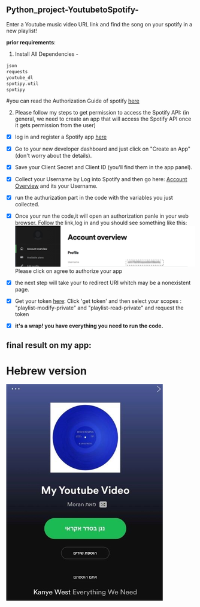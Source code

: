 ## Python_project-YoutubetoSpotify-
Enter a Youtube music video URL  link and find the song on your spotify in a new playlist!

**prior requirements**:
1. Install All Dependencies - 
```
json
requests
youtube_dl
spotipy.util
spotipy
```

#you can read the Authorization Guide of spotify [here](https://developer.spotify.com/documentation/general/guides/authorization-guide/)

2. Please follow my steps to get permission to access the Spotify API:
(in general, we need to create an app that will access the Spotify API once it gets permission from the user)

- [x]  log in and register a Spotify app [here](https://developer.spotify.com/dashboard/login)
- [x] Go to your new developer dashboard and just click on "Create an App" (don't worry about the details).
- [x] Save your Client Secret and Client ID (you'll find them in the app panel).
- [x] Collect your Username by Log into Spotify and then go here: [Account Overview](https://www.spotify.com/us/account/overview/) and its your Username.
- [x] run the authurization part in the code with the variables you just collected.
- [x] Once your run the code,it will open an authorization panle in your web browser. Follow the link,log in  and you should see something like this:
![alt text](username.png)
Please click on agree to authorize your app
- [x] the next step will take your to redirect URI whitch may be a nonexistent page.
- [x] Get your token [here](https://developer.spotify.com/console/post-playlist-tracks/?playlist_id=&position=&uris=):
Click 'get token' and then select your scopes : "playlist-modify-private" and "playlist-read-private" and  request the token

- [x] **it's a wrap! you have everything you need to run the code.**


## final result on my app: 
# Hebrew version
![alt text](Finalresult.jpg)




